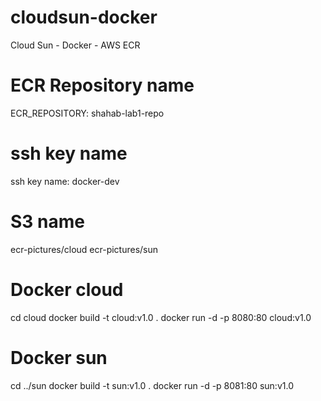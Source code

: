 # cloudsun-docker
Cloud Sun - Docker - AWS ECR

# ECR Repository name
ECR_REPOSITORY: shahab-lab1-repo

# ssh key name
ssh key name: docker-dev

# S3 name
ecr-pictures/cloud
ecr-pictures/sun

# Docker cloud 
cd cloud
docker build -t cloud:v1.0 .
docker run -d -p 8080:80 cloud:v1.0

# Docker sun 
cd ../sun
docker build -t sun:v1.0 .
docker run -d -p 8081:80 sun:v1.0
